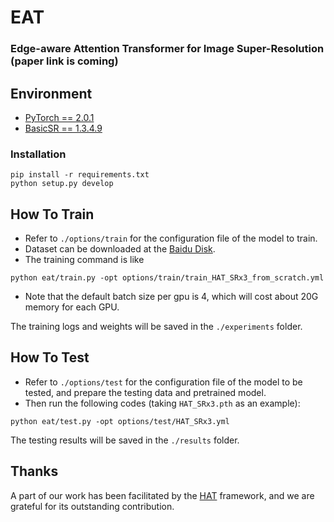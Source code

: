 # EAT

### Edge-aware Attention Transformer for Image Super-Resolution (paper link is coming)

## Environment
- [PyTorch == 2.0.1](https://pytorch.org/) 
- [BasicSR == 1.3.4.9](https://github.com/XPixelGroup/BasicSR/blob/master/INSTALL.md) 
### Installation
```
pip install -r requirements.txt
python setup.py develop
```

## How To Train
- Refer to `./options/train` for the configuration file of the model to train.
- Dataset can be downloaded at the [Baidu Disk](https://pan.baidu.com/s/1KBrj464wTdgQ6AHNxdQ2mg?pwd=pu8p).
- The training command is like
```
python eat/train.py -opt options/train/train_HAT_SRx3_from_scratch.yml
```
- Note that the default batch size per gpu is 4, which will cost about 20G memory for each GPU.  

The training logs and weights will be saved in the `./experiments` folder.


## How To Test
- Refer to `./options/test` for the configuration file of the model to be tested, and prepare the testing data and pretrained model.  
- Then run the following codes (taking `HAT_SRx3.pth` as an example):
```
python eat/test.py -opt options/test/HAT_SRx3.yml
```
The testing results will be saved in the `./results` folder.  

## Thanks
A part of our work has been facilitated by the [HAT](https://github.com/XPixelGroup/HAT)  framework, and we are grateful for its outstanding contribution.


